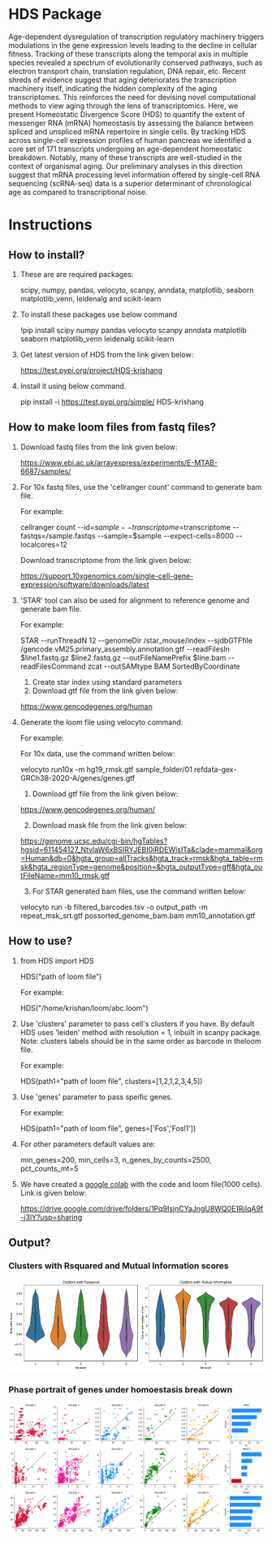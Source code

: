 # HDS Package

Age-dependent dysregulation of transcription regulatory machinery triggers modulations in the gene expression levels leading to the decline in cellular fitness. Tracking of these transcripts along the temporal axis in multiple species revealed a spectrum of evolutionarily conserved pathways, such as electron transport chain, translation regulation, DNA repair, etc. Recent shreds of evidence suggest that aging deteriorates the transcription machinery itself, indicating the hidden complexity of the aging transcriptomes. This reinforces the need for devising novel computational methods to view aging through the lens of transcriptomics. Here, we present Homeostatic Divergence Score (HDS) to quantify the extent of messenger RNA (mRNA) homeostasis by assessing the balance between spliced and unspliced mRNA repertoire in single cells. By tracking HDS across single-cell expression profiles of human pancreas we identified a core set of 171 transcripts undergoing an age-dependent homeostatic breakdown. Notably, many of these transcripts are well-studied in the context of organismal aging. Our preliminary analyses in this direction suggest that mRNA processing level information offered by single-cell RNA sequencing (scRNA-seq) data is a superior determinant of chronological age as compared to transcriptional noise.

# Instructions

## How to install?
1. These are are required packages: 
   
	scipy, numpy, pandas, velocyto, scanpy, anndata, matplotlib, seaborn matplotlib_venn, leidenalg and scikit-learn

2. To install these packages use below command
   	
	!pip install scipy numpy pandas velocyto scanpy anndata matplotlib seaborn matplotlib_venn leidenalg scikit-learn

3. Get latest version of HDS from the link given below:
   	
	https://test.pypi.org/project/HDS-krishang

4. Install it using below command.
   	
	pip install -i https://test.pypi.org/simple/ HDS-krishang

## How to make loom files from fastq files?
1. Download fastq files from the link given below:
   
	https://www.ebi.ac.uk/arrayexpress/experiments/E-MTAB-6687/samples/
   
2. For 10x fastq files, use the 'cellranger count' command to generate bam file.
   
	For example: 
   	
	cellranger count --id=$sample --transcriptome=$transcriptome --fastqs=/sample.fastqs --sample=$sample --expect-cells=8000 --localcores=12
   	
	Download transcriptome from the link given below:

	https://support.10xgenomics.com/single-cell-gene-expression/software/downloads/latest

3. 'STAR' tool can also be used for alignment to reference genome and generate bam file.
   
	For example:
   
	STAR --runThreadN 12 --genomeDir /star_mouse/index --sjdbGTFfile /gencode.vM25.primary_assembly.annotation.gtf --readFilesIn $line1.fastq.gz $line2.fastq.gz --outFileNamePrefix $line.bam --readFilesCommand zcat --outSAMtype BAM SortedByCoordinate
	
   1. Create star index using standard parameters
   2. Download gtf file from the link given below:

	https://www.gencodegenes.org/human

4. Generate the loom file using velocyto command.
   
	For example:
   
	For 10x data, use the command written below:
   
	velocyto run10x -m hg19_rmsk.gtf sample_folder/01 refdata-gex-GRCh38-2020-A/genes/genes.gtf

   1. Download gtf file from the link given below: 

	https://www.gencodegenes.org/human/

   2. Download mask file from the link given below: 

	https://genome.ucsc.edu/cgi-bin/hgTables?hgsid=611454127_NtvlaW6xBSIRYJEBI0iRDEWisITa&clade=mammal&org=Human&db=0&hgta_group=allTracks&hgta_track=rmsk&hgta_table=rmsk&hgta_regionType=genome&position=&hgta_outputType=gff&hgta_outFileName=mm10_rmsk.gtf

   3. For STAR generated bam files, use the command written below:
    
	velocyto run -b filtered_barcodes.tsv -o output_path -m repeat_msk_srt.gtf possorted_genome_bam.bam mm10_annotation.gtf

## How to use?
1. from HDS import HDS
   
   HDS("path of loom file") 
   
   For example: 

   HDS("/home/krishan/loom/abc.loom")

2. Use 'clusters' parameter to pass cell's clusters if you have. By default  HDS uses 'leiden' method with resolution = 1, inbuilt in scanpy package. Note: clusters labels should be in the same order as barcode in theloom file.

	For example:
   	
	HDS(path1="path of loom file", clusters=[1,2,1,2,3,4,5])

3. Use 'genes' parameter to pass speific genes.
   
	For example:
   
	HDS(path1="path of loom file", genes=['Fos','Fosl1'])

4. For other parameters default values are:
   
	min_genes=200, min_cells=3, n_genes_by_counts=2500, pct_counts_mt=5

5. We have created a [google colab](https://colab.research.google.com/drive/1stwD9-uWoQIkGtEA0gLke2iq8Ioee7J4?usp=sharing) with the code and loom file(1000 cells). Link is given below:
   
	https://drive.google.com/drive/folders/1Pq9IsjnCYaJngU8WQ0E1RjIqA9f-j3lY?usp=sharing
   
## Output?
### Clusters with Rsquared and Mutual Information scores
![Rsquare and mutual information score](https://github.com/krishan57gupta/HDS/blob/main/images/violin.png?raw=true)
### Phase portrait of genes under homoestasis break down
![portrait of rhomeostatis genes](https://github.com/krishan57gupta/HDS/blob/main/images/HDS.png?raw=true)

